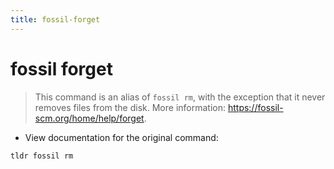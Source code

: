 ```yaml
---
title: fossil-forget
---
```

# fossil forget

> This command is an alias of `fossil rm`, with the exception that it never removes files from the disk.
> More information: <https://fossil-scm.org/home/help/forget>.

- View documentation for the original command:

`tldr fossil rm`
